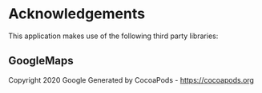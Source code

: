 # Acknowledgements
This application makes use of the following third party libraries:

## GoogleMaps

Copyright 2020 Google
Generated by CocoaPods - https://cocoapods.org
